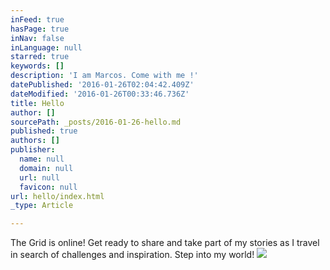 ```yaml
---
inFeed: true
hasPage: true
inNav: false
inLanguage: null
starred: true
keywords: []
description: 'I am Marcos. Come with me !'
datePublished: '2016-01-26T02:04:42.409Z'
dateModified: '2016-01-26T00:33:46.736Z'
title: Hello
author: []
sourcePath: _posts/2016-01-26-hello.md
published: true
authors: []
publisher:
  name: null
  domain: null
  url: null
  favicon: null
url: hello/index.html
_type: Article

---
```

The Grid is online! Get ready to share and take part of my stories as I travel in search of challenges and inspiration. Step into my world!
![](https://the-grid-user-content.s3-us-west-2.amazonaws.com/0bc4415f-bcca-425f-94a2-a8c5ea4874d4.jpg)
